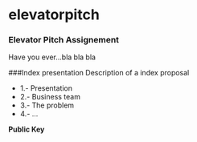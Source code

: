 elevatorpitch
=============

### Elevator Pitch Assignement
Have you ever...bla bla bla

###Index presentation
Description of a index proposal

* 1.- Presentation
* 2.- Business team
* 3.- The problem
* 4.- ...


**Public Key**
